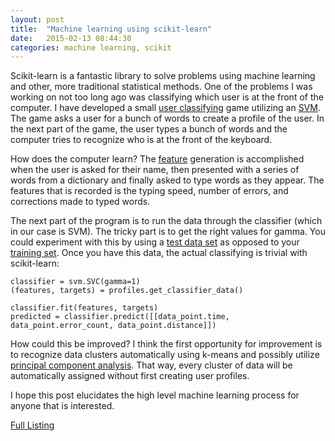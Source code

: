 ```yaml
---
layout: post
title:  "Machine learning using scikit-learn"
date:   2015-02-13 08:44:30
categories: machine learning, scikit
---
```

Scikit-learn is a fantastic library to solve problems using machine learning and other, more traditional statistical methods. One of the problems I was working on not too long ago was classifying which user is at the front of the computer. I have developed a small [user classifying](https://github.com/kamillus/text_profile) game utilizing an [SVM](http://en.wikipedia.org/wiki/Support_vector_machine). The game asks a user for a bunch of words to create a profile of the user. In the next part of the game, the user types a bunch of words and the computer tries to recognize who is at the front of the keyboard.

How does the computer learn? The [feature](http://en.wikipedia.org/wiki/Feature_%28machine_learning%29) generation is accomplished when the user is asked for their name, then presented with a series of words from a dictionary and finally asked to type words as they appear. The features that is recorded is the typing speed, number of errors, and corrections made to typed words.

The next part of the program is to run the data through the classifier (which in our case is SVM). The tricky part is to get the right values for gamma. You could experiment with this by using a [test data set](http://en.wikipedia.org/wiki/Test_set) as opposed to your [training set](http://en.wikipedia.org/wiki/Training_set). Once you have this data, the actual classifying is trivial with scikit-learn:


    classifier = svm.SVC(gamma=1)
    (features, targets) = profiles.get_classifier_data()
    
    classifier.fit(features, targets)
    predicted = classifier.predict([[data_point.time, data_point.error_count, data_point.distance]])


How could this be improved? I think the first opportunity for improvement is to recognize data clusters automatically using k-means and possibly utilize [principal component analysis](http://en.wikipedia.org/wiki/Principal_component_analysis). That way, every cluster of data will be automatically assigned without first creating user profiles.

I hope this post elucidates the high level machine learning process for anyone that is interested.

[Full Listing](https://github.com/kamillus/text_profile/blob/master/learn.py)